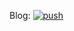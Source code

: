 Blog: [![push](https://github.com/liuzhuoming23/blog/actions/workflows/push.yml/badge.svg)](https://github.com/liuzhuoming23/blog/actions/workflows/push.yml)
